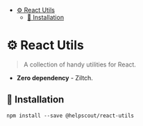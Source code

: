 <!-- START doctoc generated TOC please keep comment here to allow auto update -->
<!-- DON'T EDIT THIS SECTION, INSTEAD RE-RUN doctoc TO UPDATE -->

- [⚙️ React Utils](#-react-utils)
  - [🔧 Installation](#-installation)

<!-- END doctoc generated TOC please keep comment here to allow auto update -->

# ⚙️ React Utils

> A collection of handy utilities for React.

- **Zero dependency** - Ziltch.

## 🔧 Installation

```
npm install --save @helpscout/react-utils
```
